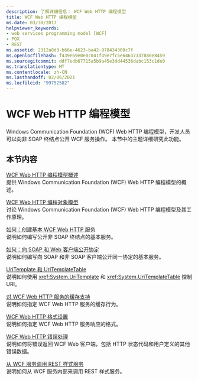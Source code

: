 ```yaml
---
description: 了解详细信息： WCF Web HTTP 编程模型
title: WCF Web HTTP 编程模型
ms.date: 03/30/2017
helpviewer_keywords:
- web services programming model [WCF]
- POX
- REST
ms.assetid: 2312a8d3-b66e-4623-ba42-978434300c7f
ms.openlocfilehash: f439e69e0e0c041f49e7fc5e64637337880e8459
ms.sourcegitcommit: ddf7edb67715a5b9a45e3dd44536dabc153c1de0
ms.translationtype: MT
ms.contentlocale: zh-CN
ms.lasthandoff: 02/06/2021
ms.locfileid: "99752582"
---
```

# <a name="wcf-web-http-programming-model"></a>WCF Web HTTP 编程模型

Windows Communication Foundation (WCF) Web HTTP 编程模型，开发人员可以向非 SOAP 终结点公开 WCF 服务操作。 本节中的主题详细研究此功能。  
  
## <a name="in-this-section"></a>本节内容  

 [WCF Web HTTP 编程模型概述](wcf-web-http-programming-model-overview.md)  
 提供 Windows Communication Foundation (WCF) Web HTTP 编程模型的概述。  
  
 [WCF Web HTTP 编程对象模型](wcf-web-http-programming-object-model.md)  
 讨论 Windows Communication Foundation (WCF) Web HTTP 编程模型及其工作原理。  
  
 [如何：创建基本 WCF Web HTTP 服务](how-to-create-a-basic-wcf-web-http-service.md)  
 说明如何编写公开非 SOAP 终结点的基本服务。  
  
 [如何：向 SOAP 和 Web 客户端公开协定](how-to-expose-a-contract-to-soap-and-web-clients.md)  
 说明如何编写向 SOAP 和非 SOAP 客户端公开同一协定的基本服务。  
  
 [UriTemplate 和 UriTemplateTable](uritemplate-and-uritemplatetable.md)  
 说明如何使用 <xref:System.UriTemplate> 和 <xref:System.UriTemplateTable> 控制 URI。  
  
 [对 WCF Web HTTP 服务的缓存支持](caching-support-for-wcf-web-http-services.md)  
 说明如何指定 WCF Web HTTP 服务的缓存行为。  
  
 [WCF Web HTTP 格式设置](wcf-web-http-formatting.md)  
 说明如何指定 WCF Web HTTP 服务响应的格式。  
  
 [WCF Web HTTP 错误处理](wcf-web-http-error-handling.md)  
 说明如何将错误返回 WCF Web 客户端，包括 HTTP 状态代码和用户定义的其他错误数据。  
  
 [从 WCF 服务调用 REST 样式服务](calling-a-rest-style-service-from-a-wcf-service.md)  
 说明如何从 WCF 服务内部来调用 REST 样式服务。
